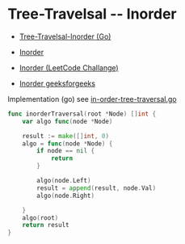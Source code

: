 Tree-Travelsal -- Inorder
=========================

* [Tree-Travelsal-Inorder (Go)](./go/Tree-Travelsal-Inorder%20(Go).md)

* [Inorder](https://en.wikipedia.org/wiki/Tree_traversal#In-order_implementation)
* [Inorder (LeetCode Challange)](https://leetcode.com/problems/binary-tree-inorder-traversal/description/)
* [Inorder geeksforgeeks](https://www.geeksforgeeks.org/dsa/inorder-traversal-of-binary-tree/)


Implementation (go) see [in-order-tree-traversal.go](in-order-tree-traversal.go)

```go
func inorderTraversal(root *Node) []int {
	var algo func(node *Node)

	result := make([]int, 0)
	algo = func(node *Node) {
		if node == nil {
			return
		}

		algo(node.Left)
		result = append(result, node.Val)
		algo(node.Right)

	}
	algo(root)
	return result
}
```